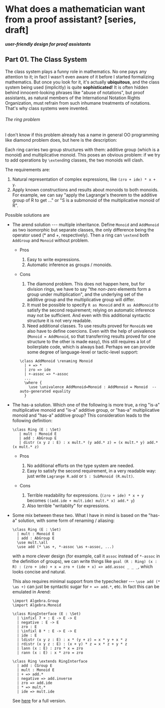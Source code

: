 What does a mathematician want from a proof assistant? [series, draft]
===

##### user-friendly design for proof assistants

Part 01.  The Class System
---

The class system plays a funny role in mathematics.  No one pays any attention to it; in fact I wasn't even aware of it before I started formalizing mathematics.  But once you look for it, it's actually **ubiquitous**, and the class system being used (implicitly) is quite **sophisticated**!  It is often hidden behind innocent-looking phrases like "abuse of notations", but proof assistants, as natural members of the International Notation Rights Organization, must refrain from such inhumane treatments of notations.  That's why class systems were invented.

###### The ring problem

I don't know if this problem already has a name in general OO programming like diamond problem does, but here is the description:

Each ring carries two group structures with them: additive group (which is a monoid) and multiplicative monoid.  This poses an obvious problem: if we try to add operations by `\extend`ing classes, the two monoids will clash.

The requirements are:

1. Natural representation of complex expressions, like `(zro + ide) * x + y`.
2. Apply known constructions and results about monoids to both monoids.  For example, we can say "apply the Lagrange's theorem to the additive group of R to get ..." or "S is a submonoid of the multiplicative monoid of R".

Possible solutions are

* The arend solution --- multiple inheritance.  Define `Monoid` and `AddMonoid` as two isomorphic but separate classes, the only difference being the operator used (* and +, respectively).  Then a ring can `\extend` both `AddGroup` and `Monoid` without problem.
  * Pros
    1. Easy to write expressions.
    2. Automatic inference as groups / monoids.
  * Cons
    1. The diamond problem.  This does not happen here, but for division rings, we have to say "the _non-zero_ elements form a group under multiplication", and the underlying set of the additive group and the multiplicative group will differ.
    2. It must be possible to specify `R as Monoid` and `R as AddMonoid` to satisfy the second requirement; relying on automatic inference may not be sufficient.  And even with this additional syntactic structure it is not very readable.
    3. Need additional classes.  To use results proved for `Monoid`s we also have to define coercions.  Even with the help of univalence (`Monoid = AddMonoid`, so that transferring results proved for one structure to the other is made easy), this still requires a lot of boilerplate code, which is always bad.  Perhaps we can provide some degree of language-level or tactic-level support:

    ````arend
    \class AddMonoid \renaming Monoid
      | + => *
      | zro => ide
      | +-assoc => *-assoc
      ...
      \where {
        \use \univalence AddMonoid=Monoid : AddMonoid = Monoid	-- auto-generated equality
      }
    ````

* The has-a solution.  Which one of the following is more true, a ring "is-a" multiplicative monoid and "is-a" additive group, or "has-a" multiplicative monoid and "has-a" additive group?  This consideration leads to the following definition:
  ````arend
  \class Ring (E : \Set)
     | mult : Monoid E
     | add : AbGroup E
     | distr (x y z : E) : x mult.* (y add.* z) = (x mult.* y) add.* (x mult.* z)
  ````
  * Pros
    1. No additional efforts on the type system are needed.
    2. Easy to satisfy the second requirement, in a very readable way: just write `Lagrange R.add` or `S : SubMonoid (R.mult)`.

  * Cons
    1. Terrible readability for expressions.  (`(zro + ide) * x + y` becomes `((add.ide + mult.ide) mult.* x) add.* y`)
    2. Also terrible "writablity" for expressions.

* Some mix between these two.  What I have in mind is based on the "has-a" solution, with some form of renaming / aliasing:
  ````arend
  \class Ring (E : \Set)
    | mult : Monoid E
    | add : AbGroup E
    \use mult.\all
    \use add (* \as +, *-assoc \as +-assoc, ...)
  ````
  
  with a more clever design (for example, call it `assoc` instead of `*-assoc` in the definition of groups), we can write things like `goal (R : Ring) (x : R) : (zro + ide) + x = zro + (ide + x) => add.assoc _ _ _`, which looks concise and natural.
  
  This also requires minimal support from the typechecker --- `\use add (* \as +)` can just be syntactic sugar for `+ => add.*`, etc.  In fact this can be emulated in Arend:
  
  ````arend
  \import Algebra.Group
  \import Algebra.Monoid

  \class RingInterface (E : \Set)
    | \infixl 7 + : E -> E -> E
    | negative : E -> E
    | zro : E
    | \infixl 8 * : E -> E -> E
    | ide : E
    | ldistr (x y z : E) : x * (y + z) = x * y + x * z
    | rdistr (x y z : E) : (x + y) * z = x * z + y * z
    | lann (x : E) : zro * x = zro
    | rann (x : E) : x * zro = zro
  
  \class Ring \extends RingInterface
    | add : CGroup E
    | mult : Monoid E
    | + => add.*
    | negative => add.inverse
    | zro => add.ide
    | * => mult.*
    | ide => mult.ide
  ````
  See [here](https://github.com/tonyxty/FunWithArend/blob/master/src/RingsDoneRight.ard) for a full version.

